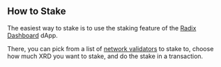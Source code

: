 ## How to Stake

The easiest way to stake is to use the staking feature of the [Radix Dashboard](?glossaryAnchor=dashboard) dApp.

There, you can pick from a list of [network validators](?glossaryAnchor=validators) to stake to, choose how much XRD you want to stake, and do the stake in a transaction.
